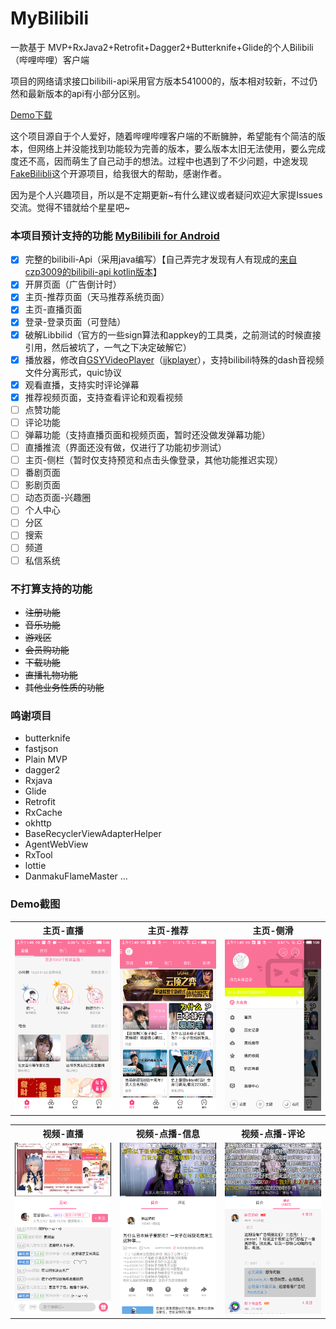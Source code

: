 # MyBilibili
一款基于 MVP+RxJava2+Retrofit+Dagger2+Butterknife+Glide的个人Bilibili（哔哩哔哩）客户端

项目的网络请求接口bilibili-api采用官方版本541000的，版本相对较新，不过仍然和最新版本的api有小部分区别。

[Demo下载](https://github.com/dvc890/MyBilibili/raw/master/MyBiliBili_demo.apk)

这个项目源自于个人爱好，随着哔哩哔哩客户端的不断臃肿，希望能有个简洁的版本，但网络上并没能找到功能较为完善的版本，要么版本太旧无法使用，要么完成度还不高，因而萌生了自己动手的想法。过程中也遇到了不少问题，中途发现[FakeBilibli](https://github.com/TeamNB/FakeBiliBili)这个开源项目，给我很大的帮助，感谢作者。

因为是个人兴趣项目，所以是不定期更新~有什么建议或者疑问欢迎大家提Issues交流。觉得不错就给个星星吧~

### 本项目预计支持的功能 [MyBilibili for Android](https://github.com/dvc890/MyBilibili)
- [x] 完整的bilibili-Api（采用java编写）【自己弄完才发现有人有现成的[来自czp3009的bilibili-api kotlin版本](https://github.com/czp3009/bilibili-api)】
- [x] 开屏页面（广告倒计时）
- [x] 主页-推荐页面（天马推荐系统页面）
- [x] 主页-直播页面
- [x] 登录-登录页面（可登陆）
- [x] 破解Libbilid（官方的一些sign算法和appkey的工具类，之前测试的时候直接引用，然后被坑了，一气之下决定破解它）
- [x] 播放器，修改自[GSYVideoPlayer](https://github.com/CarGuo/GSYVideoPlayer)（[ijkplayer](https://github.com/Bilibili/ijkplayer)），支持bilibili特殊的dash音视频文件分离形式，quic协议
- [x] 观看直播，支持实时评论弹幕
- [x] 推荐视频页面，支持查看评论和观看视频
- [ ] 点赞功能
- [ ] 评论功能
- [ ] 弹幕功能（支持直播页面和视频页面，暂时还没做发弹幕功能）
- [ ] 直播推流（界面还没有做，仅进行了功能初步测试）
- [ ] 主页-侧栏（暂时仅支持预览和点击头像登录，其他功能推迟实现）
- [ ] 番剧页面
- [ ] 影剧页面
- [ ] 动态页面-兴趣圈
- [ ] 个人中心
- [ ] 分区
- [ ] 搜索
- [ ] 频道
- [ ] 私信系统

### 不打算支持的功能
 - ~~注册功能~~
 - ~~音乐功能~~
 - ~~游戏区~~
 - ~~会员购功能~~
 - ~~下载功能~~
 - ~~直播礼物功能~~
 - ~~其他业务性质的功能~~

### 鸣谢项目
- butterknife
- fastjson
- Plain MVP
- dagger2
- Rxjava
- Glide
- Retrofit
- RxCache
- okhttp
- BaseRecyclerViewAdapterHelper
- AgentWebView
- RxTool
- lottie
- DanmakuFlameMaster
...

### Demo截图
<table>
	<tr>
		<th>主页-直播</th>
		<th>主页-推荐</th>
		<th>主页-侧滑</th>
	</tr>
	<tr>
		  <td>
			  <img src="https://github.com/dvc890/MyBilibili/raw/master/screenshot/livehome.png"/>
		  </td>
		  <td>
			  <img src="https://github.com/dvc890/MyBilibili/raw/master/screenshot/homepage.png"/>
		  </td>
		  <td>
			  <img src="https://github.com/dvc890/MyBilibili/raw/master/screenshot/homepage_drawer.png"/>
      </td>
	</tr>
</table>
<table>
	<tr>
		<th>视频-直播</th>
		<th>视频-点播-信息</th>
		<th>视频-点播-评论</th>
	</tr>
	<tr>
		  <td>
			  <img src="https://github.com/dvc890/MyBilibili/raw/master/screenshot/livepage.png"/>
      </td>
		  <td>
			  <img src="https://github.com/dvc890/MyBilibili/raw/master/screenshot/video_infopage.png"/>
		  </td>
		  <td>
			  <img src="https://github.com/dvc890/MyBilibili/raw/master/screenshot/video_replypage.png"/>
		  </td>
	</tr>
</table>

